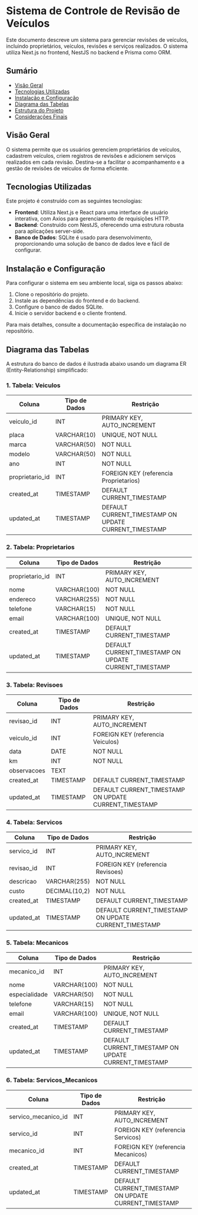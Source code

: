 # Sistema de Controle de Revisão de Veículos

Este documento descreve um sistema para gerenciar revisões de veículos, incluindo proprietários, veículos, revisões e serviços realizados. O sistema utiliza Next.js no frontend, NestJS no backend e Prisma como ORM.

## Sumário

- [Visão Geral](#visão-geral)
- [Tecnologias Utilizadas](#tecnologias-utilizadas)
- [Instalação e Configuração](#instalação-e-configuração)
- [Diagrama das Tabelas](#diagrama-das-tabelas)
- [Estrutura do Projeto](#estrutura-do-projeto)
- [Considerações Finais](#considerações-finais)

## Visão Geral

O sistema permite que os usuários gerenciem proprietários de veículos, cadastrem veículos, criem registros de revisões e adicionem serviços realizados em cada revisão. Destina-se a facilitar o acompanhamento e a gestão de revisões de veículos de forma eficiente.

## Tecnologias Utilizadas

Este projeto é construído com as seguintes tecnologias:

- **Frontend**: Utiliza Next.js e React para uma interface de usuário interativa, com Axios para gerenciamento de requisições HTTP.
- **Backend**: Construído com NestJS, oferecendo uma estrutura robusta para aplicações server-side.
- **Banco de Dados**: SQLite é usado para desenvolvimento, proporcionando uma solução de banco de dados leve e fácil de configurar.

## Instalação e Configuração

Para configurar o sistema em seu ambiente local, siga os passos abaixo:

1. Clone o repositório do projeto.
2. Instale as dependências do frontend e do backend.
3. Configure o banco de dados SQLite.
4. Inicie o servidor backend e o cliente frontend.

Para mais detalhes, consulte a documentação específica de instalação no repositório.

## Diagrama das Tabelas

A estrutura do banco de dados é ilustrada abaixo usando um diagrama ER (Entity-Relationship) simplificado:

### 1. Tabela: Veiculos

| Coluna          | Tipo de Dados | Restrição                                             |
| --------------- | ------------- | ----------------------------------------------------- |
| veiculo_id      | INT           | PRIMARY KEY, AUTO_INCREMENT                           |
| placa           | VARCHAR(10)   | UNIQUE, NOT NULL                                      |
| marca           | VARCHAR(50)   | NOT NULL                                              |
| modelo          | VARCHAR(50)   | NOT NULL                                              |
| ano             | INT           | NOT NULL                                              |
| proprietario_id | INT           | FOREIGN KEY (referencia Proprietarios)                |
| created_at      | TIMESTAMP     | DEFAULT CURRENT_TIMESTAMP                             |
| updated_at      | TIMESTAMP     | DEFAULT CURRENT_TIMESTAMP ON UPDATE CURRENT_TIMESTAMP |

### 2. Tabela: Proprietarios

| Coluna          | Tipo de Dados | Restrição                                             |
| --------------- | ------------- | ----------------------------------------------------- |
| proprietario_id | INT           | PRIMARY KEY, AUTO_INCREMENT                           |
| nome            | VARCHAR(100)  | NOT NULL                                              |
| endereco        | VARCHAR(255)  | NOT NULL                                              |
| telefone        | VARCHAR(15)   | NOT NULL                                              |
| email           | VARCHAR(100)  | UNIQUE, NOT NULL                                      |
| created_at      | TIMESTAMP     | DEFAULT CURRENT_TIMESTAMP                             |
| updated_at      | TIMESTAMP     | DEFAULT CURRENT_TIMESTAMP ON UPDATE CURRENT_TIMESTAMP |

### 3. Tabela: Revisoes

| Coluna      | Tipo de Dados | Restrição                                             |
| ----------- | ------------- | ----------------------------------------------------- |
| revisao_id  | INT           | PRIMARY KEY, AUTO_INCREMENT                           |
| veiculo_id  | INT           | FOREIGN KEY (referencia Veiculos)                     |
| data        | DATE          | NOT NULL                                              |
| km          | INT           | NOT NULL                                              |
| observacoes | TEXT          |                                                       |
| created_at  | TIMESTAMP     | DEFAULT CURRENT_TIMESTAMP                             |
| updated_at  | TIMESTAMP     | DEFAULT CURRENT_TIMESTAMP ON UPDATE CURRENT_TIMESTAMP |

### 4. Tabela: Servicos

| Coluna     | Tipo de Dados | Restrição                                             |
| ---------- | ------------- | ----------------------------------------------------- |
| servico_id | INT           | PRIMARY KEY, AUTO_INCREMENT                           |
| revisao_id | INT           | FOREIGN KEY (referencia Revisoes)                     |
| descricao  | VARCHAR(255)  | NOT NULL                                              |
| custo      | DECIMAL(10,2) | NOT NULL                                              |
| created_at | TIMESTAMP     | DEFAULT CURRENT_TIMESTAMP                             |
| updated_at | TIMESTAMP     | DEFAULT CURRENT_TIMESTAMP ON UPDATE CURRENT_TIMESTAMP |

### 5. Tabela: Mecanicos

| Coluna        | Tipo de Dados | Restrição                                             |
| ------------- | ------------- | ----------------------------------------------------- |
| mecanico_id   | INT           | PRIMARY KEY, AUTO_INCREMENT                           |
| nome          | VARCHAR(100)  | NOT NULL                                              |
| especialidade | VARCHAR(50)   | NOT NULL                                              |
| telefone      | VARCHAR(15)   | NOT NULL                                              |
| email         | VARCHAR(100)  | UNIQUE, NOT NULL                                      |
| created_at    | TIMESTAMP     | DEFAULT CURRENT_TIMESTAMP                             |
| updated_at    | TIMESTAMP     | DEFAULT CURRENT_TIMESTAMP ON UPDATE CURRENT_TIMESTAMP |

### 6. Tabela: Servicos_Mecanicos

| Coluna              | Tipo de Dados | Restrição                                             |
| ------------------- | ------------- | ----------------------------------------------------- |
| servico_mecanico_id | INT           | PRIMARY KEY, AUTO_INCREMENT                           |
| servico_id          | INT           | FOREIGN KEY (referencia Servicos)                     |
| mecanico_id         | INT           | FOREIGN KEY (referencia Mecanicos)                    |
| created_at          | TIMESTAMP     | DEFAULT CURRENT_TIMESTAMP                             |
| updated_at          | TIMESTAMP     | DEFAULT CURRENT_TIMESTAMP ON UPDATE CURRENT_TIMESTAMP |

